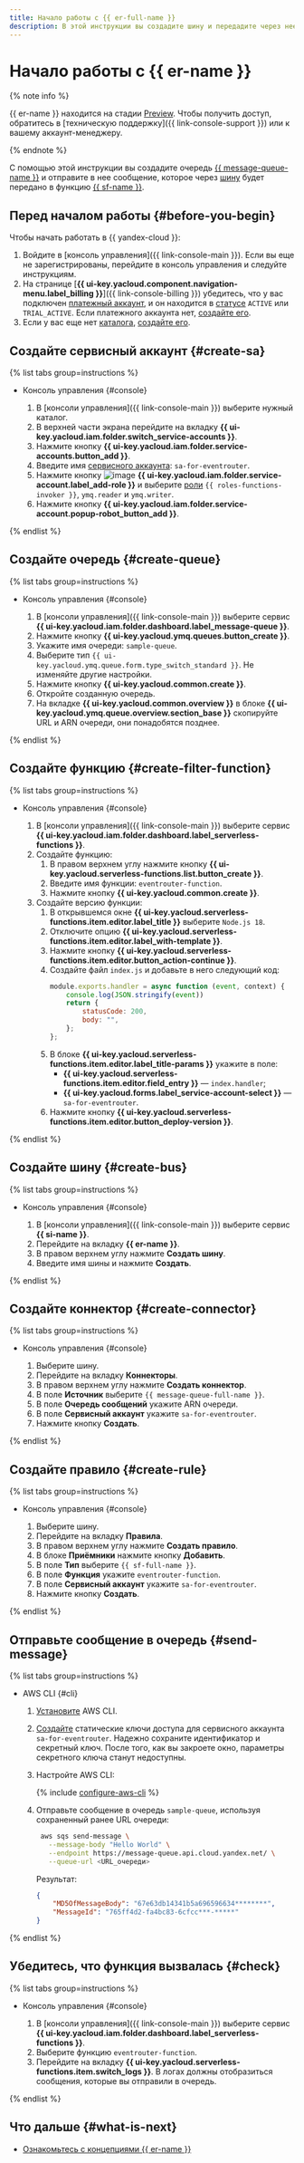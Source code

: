 ```yaml
---
title: Начало работы с {{ er-full-name }}
description: В этой инструкции вы создадите шину и передадите через нее данные.
---
```


# Начало работы с {{ er-name }}

{% note info %}

{{ er-name }} находится на стадии [Preview](../../overview/concepts/launch-stages.md). Чтобы получить доступ, обратитесь в [техническую поддержку]({{ link-console-support }}) или к вашему аккаунт-менеджеру.

{% endnote %}

С помощью этой инструкции вы создадите очередь [{{ message-queue-name }}](../../message-queue/) и отправите в нее сообщение, которое через [шину](../concepts/eventrouter/bus.md) будет передано в функцию [{{ sf-name }}](../../functions/).

## Перед началом работы {#before-you-begin}

Чтобы начать работать в {{ yandex-cloud }}:
1. Войдите в [консоль управления]({{ link-console-main }}). Если вы еще не зарегистрированы, перейдите в консоль управления и следуйте инструкциям.
1. На странице [**{{ ui-key.yacloud.component.navigation-menu.label_billing }}**]({{ link-console-billing }}) убедитесь, что у вас подключен [платежный аккаунт](../../billing/concepts/billing-account.md), и он находится в [статусе](../../billing/concepts/billing-account-statuses.md) `ACTIVE` или `TRIAL_ACTIVE`. Если платежного аккаунта нет, [создайте его](../../billing/quickstart/index.md#create_billing_account).
1. Если у вас еще нет [каталога](../../resource-manager/concepts/resources-hierarchy.md#folder), [создайте его](../../resource-manager/operations/folder/create.md).

## Создайте сервисный аккаунт {#create-sa}

{% list tabs group=instructions %}

- Консоль управления {#console}

    1. В [консоли управления]({{ link-console-main }}) выберите нужный каталог.
    1. В верхней части экрана перейдите на вкладку **{{ ui-key.yacloud.iam.folder.switch_service-accounts }}**.
    1. Нажмите кнопку **{{ ui-key.yacloud.iam.folder.service-accounts.button_add }}**.
    1. Введите имя [сервисного аккаунта](../../iam/concepts/users/service-accounts.md): `sa-for-eventrouter`.
    1. Нажмите кнопку ![image](../../_assets/console-icons/plus.svg) **{{ ui-key.yacloud.iam.folder.service-account.label_add-role }}** и выберите [роли](../../iam/concepts/access-control/roles.md) `{{ roles-functions-invoker }}`, `ymq.reader` и `ymq.writer`.
    1. Нажмите кнопку **{{ ui-key.yacloud.iam.folder.service-account.popup-robot_button_add }}**. 

{% endlist %}

## Создайте очередь {#create-queue}

{% list tabs group=instructions %}

- Консоль управления {#console}

   1. В [консоли управления]({{ link-console-main }}) выберите сервис **{{ ui-key.yacloud.iam.folder.dashboard.label_message-queue }}**.
   1. Нажмите кнопку **{{ ui-key.yacloud.ymq.queues.button_create }}**.
   1. Укажите имя очереди: `sample-queue`.
   1. Выберите тип `{{ ui-key.yacloud.ymq.queue.form.type_switch_standard }}`. Не изменяйте другие настройки.
   1. Нажмите кнопку **{{ ui-key.yacloud.common.create }}**.
   1. Откройте созданную очередь.
   1. На вкладке **{{ ui-key.yacloud.common.overview }}** в блоке **{{ ui-key.yacloud.ymq.queue.overview.section_base }}** скопируйте URL и ARN очереди, они понадобятся позднее.

{% endlist %}

## Создайте функцию {#create-filter-function}

{% list tabs group=instructions %}

- Консоль управления {#console}

    1. В [консоли управления]({{ link-console-main }}) выберите сервис **{{ ui-key.yacloud.iam.folder.dashboard.label_serverless-functions }}**.
    1. Создайте функцию:
        1. В правом верхнем углу нажмите кнопку **{{ ui-key.yacloud.serverless-functions.list.button_create }}**.
        1. Введите имя функции: `eventrouter-function`.
        1. Нажмите кнопку **{{ ui-key.yacloud.common.create }}**.
    1. Создайте версию функции:
        1. В открывшемся окне **{{ ui-key.yacloud.serverless-functions.item.editor.label_title }}** выберите `Node.js 18`.
        1. Отключите опцию **{{ ui-key.yacloud.serverless-functions.item.editor.label_with-template }}**.
        1. Нажмите кнопку **{{ ui-key.yacloud.serverless-functions.item.editor.button_action-continue }}**.
        1. Создайте файл `index.js` и добавьте в него следующий код:
            ```js
			module.exports.handler = async function (event, context) {
			    console.log(JSON.stringify(event))
			    return {
			        statusCode: 200,
			        body: "",
			    };
			};
            ```
        1. В блоке **{{ ui-key.yacloud.serverless-functions.item.editor.label_title-params }}** укажите в поле:
            * **{{ ui-key.yacloud.serverless-functions.item.editor.field_entry }}** — `index.handler`;
            * **{{ ui-key.yacloud.forms.label_service-account-select }}** — `sa-for-eventrouter`.
        1. Нажмите кнопку **{{ ui-key.yacloud.serverless-functions.item.editor.button_deploy-version }}**.

{% endlist %}

## Создайте шину {#create-bus}

{% list tabs group=instructions %}

- Консоль управления {#console}

    1. В [консоли управления]({{ link-console-main }}) выберите сервис **{{ si-name }}**.
    1. Перейдите на вкладку **{{ er-name }}**.
    1. В правом верхнем углу нажмите **Создать шину**.
    1. Введите имя шины и нажмите **Создать**.

{% endlist %}

## Создайте коннектор {#create-connector}

{% list tabs group=instructions %}

- Консоль управления {#console}

    1. Выберите шину.
    1. Перейдите на вкладку **Коннекторы**.
    1. В правом верхнем углу нажмите **Создать коннектор**.
    1. В поле **Источник** выберите `{{ message-queue-full-name }}`.
    1. В поле **Очередь сообщений** укажите ARN очереди.
    1. В поле **Сервисный аккаунт** укажите `sa-for-eventrouter`.
    1. Нажмите кнопку **Создать**.

{% endlist %}

## Создайте правило {#create-rule}

{% list tabs group=instructions %}

- Консоль управления {#console}

    1. Выберите шину.
    1. Перейдите на вкладку **Правила**.
    1. В правом верхнем углу нажмите **Создать правило**.
    1. В блоке **Приёмники** нажмите кнопку **Добавить**.
    1. В поле **Тип** выберите `{{ sf-full-name }}`.
    1. В поле **Функция** укажите `eventrouter-function`.
    1. В поле **Сервисный аккаунт** укажите `sa-for-eventrouter`.
    1. Нажмите кнопку **Создать**.

{% endlist %}

## Отправьте сообщение в очередь {#send-message}

{% list tabs group=instructions %}

- AWS CLI {#cli}

    1. [Установите](https://docs.aws.amazon.com/cli/latest/userguide/getting-started-install.html) AWS CLI.
    1. [Создайте](../../iam/operations/sa/create-access-key.md) статические ключи доступа для сервисного аккаунта `sa-for-eventrouter`. Надежно сохраните идентификатор и секретный ключ. После того, как вы закроете окно, параметры секретного ключа станут недоступны.
    1. Настройте AWS CLI:

       {% include [configure-aws-cli](../../_includes/message-queue/configure-aws-cli.md) %}

    1. Отправьте сообщение в очередь `sample-queue`, используя сохраненный ранее URL очереди:

        ```bash
         aws sqs send-message \
           --message-body "Hello World" \
           --endpoint https://message-queue.api.cloud.yandex.net/ \
           --queue-url <URL_очереди>
         ```

         Результат:
         
         ```json
         {
             "MD5OfMessageBody": "67e63db14341b5a696596634********",
             "MessageId": "765ff4d2-fa4bc83-6cfcc***-*****"
         }
         ```

{% endlist %}

## Убедитесь, что функция вызвалась {#check}

{% list tabs group=instructions %}

- Консоль управления {#console}

    1. В [консоли управления]({{ link-console-main }}) выберите сервис **{{ ui-key.yacloud.iam.folder.dashboard.label_serverless-functions }}**.
    1. Выберите функцию `eventrouter-function`.
    1. Перейдите на вкладку **{{ ui-key.yacloud.serverless-functions.item.switch_logs }}**. В логах должны отобразиться сообщения, которые вы отправили в очередь.

{% endlist %}

## Что дальше {#what-is-next}

* [Ознакомьтесь с концепциями {{ er-name }}](../concepts/eventrouter/bus.md)
